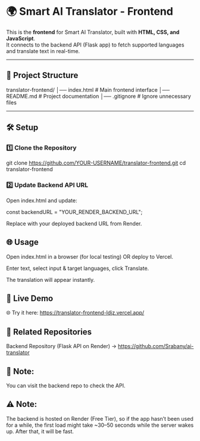 # 🌍 Smart AI Translator - Frontend

This is the **frontend** for Smart AI Translator, built with **HTML, CSS, and JavaScript**.  
It connects to the backend API (Flask app) to fetch supported languages and translate text in real-time.

---

## 📂 Project Structure

translator-frontend/
│── index.html # Main frontend interface
│── README.md # Project documentation
│── .gitignore # Ignore unnecessary files


---

## 🛠 Setup

### 1️⃣ Clone the Repository

git clone https://github.com/YOUR-USERNAME/translator-frontend.git
cd translator-frontend

### 2️⃣ Update Backend API URL
Open index.html and update:

const backendURL = "YOUR_RENDER_BACKEND_URL";

Replace with your deployed backend URL from Render.

## 🌐 Usage
Open index.html in a browser (for local testing) OR deploy to Vercel.

Enter text, select input & target languages, click Translate.

The translation will appear instantly.

## 🚀 Live Demo
🌐 Try it here: https://translator-frontend-ldjz.vercel.app/

## 🔄 Related Repositories
Backend Repository (Flask API on Render) → https://github.com/Srabany/ai-translator

## 📌 Note:
You can visit the backend repo to check the API.

## ⚠️ Note: 
The backend is hosted on Render (Free Tier), so if the app hasn’t been used for a while, the first load might take ~30–50 seconds while the server wakes up. After that, it will be fast.

